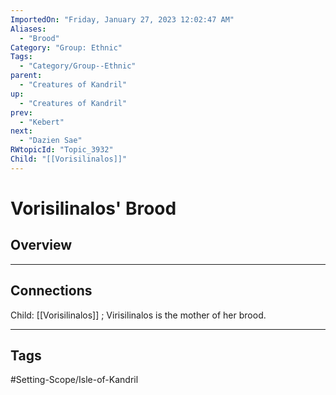 ```yaml
---
ImportedOn: "Friday, January 27, 2023 12:02:47 AM"
Aliases:
  - "Brood"
Category: "Group: Ethnic"
Tags:
  - "Category/Group--Ethnic"
parent:
  - "Creatures of Kandril"
up:
  - "Creatures of Kandril"
prev:
  - "Kebert"
next:
  - "Dazien Sae"
RWtopicId: "Topic_3932"
Child: "[[Vorisilinalos]]"
---
```

# Vorisilinalos' Brood
## Overview
---
## Connections
Child: [[Vorisilinalos]] ; Virisilinalos is the mother of her brood.


---
## Tags
#Setting-Scope/Isle-of-Kandril

